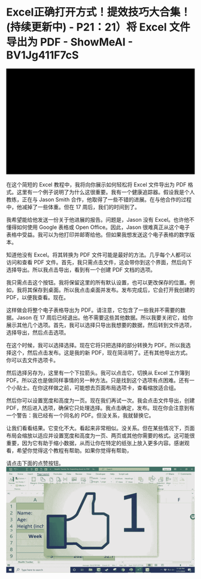 # Excel正确打开方式！提效技巧大合集！(持续更新中) - P21：21）将 Excel 文件导出为 PDF - ShowMeAI - BV1Jg411F7cS

![](img/96f47a8334bc78a7caaf36c2b4ea9d54_0.png)

在这个简短的 Excel 教程中，我将向你展示如何轻松将 Excel 文件导出为 PDF 格式。这里有一个例子说明了为什么这很重要。我有一个健康追踪器。假设我是个人教练，正在与 Jason Smith 合作，他取得了一些不错的进展。在与他合作的过程中，他减掉了一些体重。但在 17 周后，我们的时间到了。

我希望能给他发送一份关于他进展的报告。问题是，Jason 没有 Excel。也许他不懂得如何使用 Google 表格或 Open Office。因此，Jason 很难真正从这个电子表格中受益。我可以为他打印并邮寄给他。但如果我想发送这个电子表格的数字版本。

知道他没有 Excel。将其转换为 PDF 文件可能是最好的方法。几乎每个人都可以访问和查看 PDF 文件。首先，我只需点击文件，这会带你到这个界面，然后向下选择导出。所以我点击导出，看到有一个创建 PDF 文档的选项。

我只需点击这个按钮。我将保留这里的所有默认设置，也可以更改保存的位置。例如，我将其保存到桌面。所以我点击桌面并发布。发布完成后，它会打开我创建的 PDF，以便我查看。现在。

这样做会将整个电子表格导出为 PDF。请注意，它包含了一些我并不需要的数据。Jason 在 17 周后已经退出。他不需要这些其他数据。所以我要关闭它，给你展示其他几个选项。首先，我可以选择只导出我想要的数据，然后转到文件选项，选择导出，然后点击选项。

在这个时候，我可以选择选择。现在它将只把选择的部分转换为 PDF。所以我选择这个，然后点击发布。这是我的新 PDF，现在简洁明了。还有其他导出方式。你可以去文件选项卡。

然后选择另存为，这里有一个下拉箭头。我可以点击它，切换从 Excel 工作簿到 PDF。所以这也是做同样事情的另一种方法。只是找到这个选项有点困难。还有一个小贴士。在你这样做之前，可能想去页面布局选项卡，查看缩放适合组。

然后你可以设置宽度和高度为一页。现在我们再试一次。我会点击文件导出，创建 PDF，然后进入选项，确保它只处理选择。我点击确定，发布。现在你会注意到有一个警告：我已经有一个同名的 PDF。但没关系，我就替换它。

让我们看看结果。它变化不大。看起来非常相似。没关系。但在某些情况下，页面布局会缩放以适应并设置宽度和高度为一页、两页或其他你需要的格式。这可能很重要，因为它有助于缩小数据，从而让你在特定的纸张上放入更多内容。感谢观看，希望你觉得这个教程有帮助。如果你觉得有帮助，  

请点击下面的点赞按钮。![](img/96f47a8334bc78a7caaf36c2b4ea9d54_2.png)
